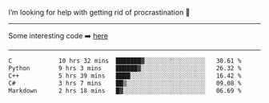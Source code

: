 I’m looking for help with getting rid of procrastination 🤔

-----

Some interesting code :arrow_right: [here](https://github.com/zhen8838/playground)

-----

<!--START_SECTION:waka-->

```txt
C             10 hrs 32 mins  ███████▓░░░░░░░░░░░░░░░░░   30.61 %
Python        9 hrs 3 mins    ██████▓░░░░░░░░░░░░░░░░░░   26.32 %
C++           5 hrs 39 mins   ████░░░░░░░░░░░░░░░░░░░░░   16.42 %
C#            3 hrs 7 mins    ██▒░░░░░░░░░░░░░░░░░░░░░░   09.08 %
Markdown      2 hrs 18 mins   █▓░░░░░░░░░░░░░░░░░░░░░░░   06.69 %
```

<!--END_SECTION:waka-->

<!--
**zhen8838/zhen8838** is a ✨ _special_ ✨ repository because its `README.md` (this file) appears on your GitHub profile.

Here are some ideas to get you started:

- 🔭 I’m currently working on ...
- 🌱 I’m currently learning ...
- 👯 I’m looking to collaborate on ...
 ...
- 💬 Ask me about ...
- 📫 How to reach me: ...
- 😄 Pronouns: ...
- ⚡ Fun fact: ...
-->
